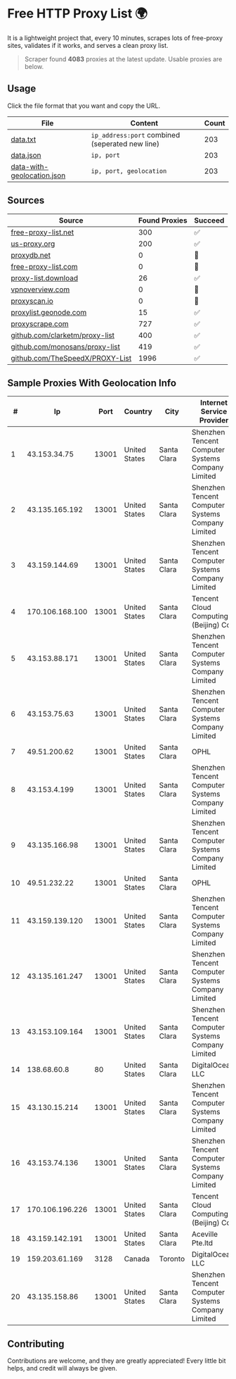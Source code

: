 
# Free HTTP Proxy List 🌍

It is a lightweight project that, every 10 minutes, scrapes lots of free-proxy sites, validates if it works, and serves a clean proxy list.


> Scraper found **4083** proxies at the latest update. Usable proxies are below.

## Usage

Click the file format that you want and copy the URL.


|File|Content|Count|
|----|-------|-----|
|[data.txt](https://raw.githubusercontent.com/themiralay/Proxy-List-World/master/data.txt)|`ip_address:port` combined (seperated new line)|203|
|[data.json](https://raw.githubusercontent.com/themiralay/Proxy-List-World/master/data.json)|`ip, port`|203|
|[data-with-geolocation.json](https://raw.githubusercontent.com/themiralay/Proxy-List-World/master/data-with-geolocation.json)|`ip, port, geolocation`|203|

## Sources

|Source|Found Proxies|Succeed|
|------|-------------|-------|
|[free-proxy-list.net](https://free-proxy-list.net)|300|✅|
|[us-proxy.org](https://www.us-proxy.org)|200|✅|
|[proxydb.net](http://proxydb.net)|0|🚫|
|[free-proxy-list.com](https://free-proxy-list.com/?page=&port=&type%5B%5D=http&type%5B%5D=https&up_time=0&search=Search)|0|🚫|
|[proxy-list.download](https://www.proxy-list.download/HTTP)|26|✅|
|[vpnoverview.com](https://vpnoverview.com/privacy/anonymous-browsing/free-proxy-servers)|0|🚫|
|[proxyscan.io](https://www.proxyscan.io)|0|🚫|
|[proxylist.geonode.com](https://proxylist.geonode.com/api/proxy-list?limit=300&page=1&sort_by=lastChecked&sort_type=desc&protocols=http,https)|15|✅|
|[proxyscrape.com](https://api.proxyscrape.com/v2/?request=displayproxies&protocol=http&timeout=10000&country=all&ssl=all&anonymity=all)|727|✅|
|[github.com/clarketm/proxy-list](https://raw.githubusercontent.com/clarketm/proxy-list/master/proxy-list-raw.txt)|400|✅|
|[github.com/monosans/proxy-list](https://raw.githubusercontent.com/monosans/proxy-list/main/proxies/http.txt)|419|✅|
|[github.com/TheSpeedX/PROXY-List](https://raw.githubusercontent.com/TheSpeedX/PROXY-List/master/http.txt)|1996|✅|


## Sample Proxies With Geolocation Info

|#|Ip|Port|Country|City|Internet Service Provider|
|-|--|----|-------|----|-------------------------|
|1|43.153.34.75|13001|United States|Santa Clara|Shenzhen Tencent Computer Systems Company Limited|
|2|43.135.165.192|13001|United States|Santa Clara|Shenzhen Tencent Computer Systems Company Limited|
|3|43.159.144.69|13001|United States|Santa Clara|Shenzhen Tencent Computer Systems Company Limited|
|4|170.106.168.100|13001|United States|Santa Clara|Tencent Cloud Computing (Beijing) Co|
|5|43.153.88.171|13001|United States|Santa Clara|Shenzhen Tencent Computer Systems Company Limited|
|6|43.153.75.63|13001|United States|Santa Clara|Shenzhen Tencent Computer Systems Company Limited|
|7|49.51.200.62|13001|United States|Santa Clara|OPHL|
|8|43.153.4.199|13001|United States|Santa Clara|Shenzhen Tencent Computer Systems Company Limited|
|9|43.135.166.98|13001|United States|Santa Clara|Shenzhen Tencent Computer Systems Company Limited|
|10|49.51.232.22|13001|United States|Santa Clara|OPHL|
|11|43.159.139.120|13001|United States|Santa Clara|Shenzhen Tencent Computer Systems Company Limited|
|12|43.135.161.247|13001|United States|Santa Clara|Shenzhen Tencent Computer Systems Company Limited|
|13|43.153.109.164|13001|United States|Santa Clara|Shenzhen Tencent Computer Systems Company Limited|
|14|138.68.60.8|80|United States|Santa Clara|DigitalOcean, LLC|
|15|43.130.15.214|13001|United States|Santa Clara|Shenzhen Tencent Computer Systems Company Limited|
|16|43.153.74.136|13001|United States|Santa Clara|Shenzhen Tencent Computer Systems Company Limited|
|17|170.106.196.226|13001|United States|Santa Clara|Tencent Cloud Computing (Beijing) Co|
|18|43.159.142.191|13001|United States|Santa Clara|Aceville Pte.ltd|
|19|159.203.61.169|3128|Canada|Toronto|DigitalOcean, LLC|
|20|43.135.158.86|13001|United States|Santa Clara|Shenzhen Tencent Computer Systems Company Limited|



## Contributing

Contributions are welcome, and they are greatly appreciated! Every
little bit helps, and credit will always be given.

